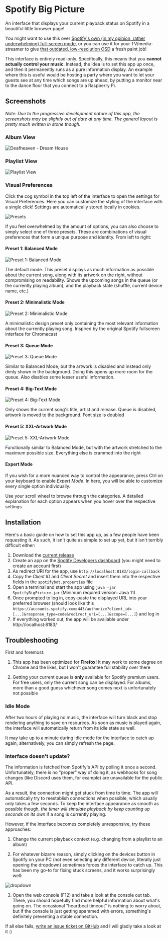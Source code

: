 # Spotify Big Picture

An interface that displays your current playback status on Spotify in a beautiful little browser page!

You might want to use this over [Spotify's own (in my opinion, rather underwhelming) full-screen mode](https://i.imgur.com/dvreOAX.jpg), or you can use it for your TV/media-streamer to give [that outdated, low-resolution OSD](https://i.imgur.com/lNfCcrW.jpg) a fresh paint job!

This interface is entirely read-only. Specifically, this means that you **cannot actually control your music**. Instead, the idea is to set this app up once, and then it permanently runs as a pure information display. An example where this is useful would be hosting a party where you want to let your guests see at any time which songs are up ahead, by putting a monitor near to the dance floor that you connect to a Raspberry Pi.

## Screenshots
*Note: Due to the progressive development nature of this app, the screenshots may be slightly out of date at any time. The general layout is pretty much written in stone though.*

### Album View
![Deafheaven - Dream House](https://i.imgur.com/7qlGlf1.png)

### Playlist View
![Playlist View](https://i.imgur.com/HsrgpeQ.png)

### Visual Preferences
Click the cog symbol in the top left of the interface to open the settings for Visual Preferences. Here you can customize the styling of the interface with a single click! Settings are automatically stored locally in cookies.

![Presets](https://i.imgur.com/xCfpyEm.png)

If you feel overwhelmed by the amount of options, you can also choose to simply select one of three presets. These are combinations of visual preferences that form a unique purpose and identity. From left to right:

#### Preset 1: Balanced Mode
![Preset 1: Balanced Mode](https://i.imgur.com/LD4MGXP.png)

The default mode. This preset displays as much information as possible about the current song, along with its artwork on the right, without compromising on readability. Shows the upcoming songs in the queue (or the currently playing album), and the playback state (shuffle, current device name, etc.)

#### Preset 2: Minimalistic Mode
![Preset 2: Minimalistic Mode](https://i.imgur.com/grUDDlM.png)

A minimalistic design preset only containing the most relevant information about the currently playing song. Inspired by the original Spotify fullscreen interface for Chromecast

#### Preset 3: Queue Mode
![Preset 3: Queue Mode](https://i.imgur.com/uzPLhwF.png)

Similar to Balanced Mode, but the artwork is disabled and instead only dimly shown in the background. Doing this opens up more room for the queue. Also disables some lesser useful information.

#### Preset 4: Big-Text Mode
![Preset 4: Big-Text Mode](https://i.imgur.com/EEwX8qX.png)

Only shows the current song's title, artist and release. Queue is disabled, artwork is moved to the background. Font size is doubled

#### Preset 5: XXL-Artwork Mode
![Preset 5: XXL-Artwork Mode](https://i.imgur.com/fB33SPB.png)

Functionally similar to Balanced Mode, but with the artwork stretched to the maximum possible size. Everything else is crammed into the right

#### Expert Mode
If you wish for a more nuanced way to control the appearance, press Ctrl on your keyboard to enable _Expert Mode_. In here, you will be able to customize every single option individually.

Use your scroll wheel to browse through the categories. A detailed explanation for each option appears when you hover over the respective settings.

## Installation
Here's a basic guide on how to set this app up, as a few people have been requesting it. As such, it isn't quite as simple to set up yet, but it isn't terribly difficult either:

1. Download the [current release](https://github.com/Selbi182/SpotifyBigPicture/releases)
2. Create an app on the [Spotify Developers dashboard](https://developer.spotify.com/dashboard) (you might need to create an account first)
3. As redirect URI for the app, use `http://localhost:8183/login-callback`
4. Copy the *Client ID* and *Client Secret* and insert them into the respective fields in the `spotifybot.properties` file
5. Open a terminal and start the app using `java -jar SpotifyBigPicture.jar` (Minimum required version: Java 11)
6. Once prompted to log in, copy-paste the displayed URL into your preferred browser (should look like this `https://accounts.spotify.com:443/authorize?client_id=[...]&response_type=code&redirect_uri=[...]&scope=[...]`) and log in
7. If everything worked out, the app will be available under http://localhost:8183/

## Troubleshooting
First and foremost:

1. This app has been optimized for **Firefox**! It may work to some degree on Chrome and the likes, but I won't guarantee full stability over there

2. Getting your current queue is **only** available for Spotify premium users. For free users, only the current song can be displayed. For albums, more than a good guess whichever song comes next is unfortunately not possible

### Idle Mode
After two hours of playing no music, the interface will turn black and stop rendering anything to save on resources. As soon as music is played again, the interface will automatically return from its idle state as well.

It may take up to a minute during idle mode for the interface to catch up again; alternatively, you can simply refresh the page.

### Interface doesn't update?

The information is fetched from Spotify's API by polling it once a second. Unfortunately, there is no "proper" way of doing it, as webhooks for song changes (like Discord uses them, for example) are unavailable for the public API.

As a result, the connection might get stuck from time to time. The app will automatically try to reestablish connections when possible, which usually only takes a few seconds. To keep the interface appearance as smooth as possible though, _the timer will simulate playback by keep counting up seconds on its own_ if a song is currently playing.

However, if the interface becomes completely unresponsive, try these approaches:

1. Change the current playback context (e.g. changing from a playlist to an album)

2. For whatever bizarre reason, simply clicking on the devices button in Spotify on your PC (not even selecting any different device, literally just opening the dropdown) sometimes forces the interface to catch up. This has been my go-to for fixing stuck screens, and it works surprisingly well:

![dropdown](https://user-images.githubusercontent.com/8850085/206453960-12d34f5e-03c0-41a0-aba1-7c214de4e53e.png)

3. Open the web console (F12) and take a look at the console out tab. There, you should hopefully find more helpful information about what's going on. The occasional "heartbeat timeout" is nothing to worry about, but if the console is just getting spammed with errors, something's definitely preventing a stable connection.

If all else fails, [write an issue ticket on GitHub](https://github.com/Selbi182/SpotifyBigPicture/issues) and I will gladly take a look at it :)
